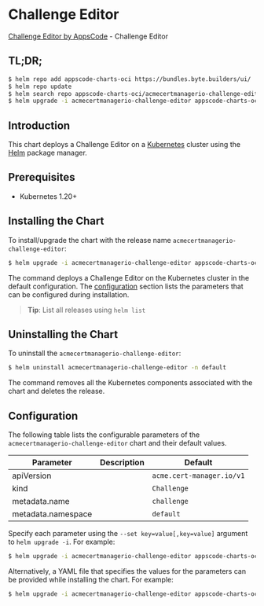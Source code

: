 # Challenge Editor

[Challenge Editor by AppsCode](https://byte.builders) - Challenge Editor

## TL;DR;

```bash
$ helm repo add appscode-charts-oci https://bundles.byte.builders/ui/
$ helm repo update
$ helm search repo appscode-charts-oci/acmecertmanagerio-challenge-editor --version=v0.4.18
$ helm upgrade -i acmecertmanagerio-challenge-editor appscode-charts-oci/acmecertmanagerio-challenge-editor -n default --create-namespace --version=v0.4.18
```

## Introduction

This chart deploys a Challenge Editor on a [Kubernetes](http://kubernetes.io) cluster using the [Helm](https://helm.sh) package manager.

## Prerequisites

- Kubernetes 1.20+

## Installing the Chart

To install/upgrade the chart with the release name `acmecertmanagerio-challenge-editor`:

```bash
$ helm upgrade -i acmecertmanagerio-challenge-editor appscode-charts-oci/acmecertmanagerio-challenge-editor -n default --create-namespace --version=v0.4.18
```

The command deploys a Challenge Editor on the Kubernetes cluster in the default configuration. The [configuration](#configuration) section lists the parameters that can be configured during installation.

> **Tip**: List all releases using `helm list`

## Uninstalling the Chart

To uninstall the `acmecertmanagerio-challenge-editor`:

```bash
$ helm uninstall acmecertmanagerio-challenge-editor -n default
```

The command removes all the Kubernetes components associated with the chart and deletes the release.

## Configuration

The following table lists the configurable parameters of the `acmecertmanagerio-challenge-editor` chart and their default values.

|     Parameter      | Description |               Default                |
|--------------------|-------------|--------------------------------------|
| apiVersion         |             | <code>acme.cert-manager.io/v1</code> |
| kind               |             | <code>Challenge</code>               |
| metadata.name      |             | <code>challenge</code>               |
| metadata.namespace |             | <code>default</code>                 |


Specify each parameter using the `--set key=value[,key=value]` argument to `helm upgrade -i`. For example:

```bash
$ helm upgrade -i acmecertmanagerio-challenge-editor appscode-charts-oci/acmecertmanagerio-challenge-editor -n default --create-namespace --version=v0.4.18 --set apiVersion=acme.cert-manager.io/v1
```

Alternatively, a YAML file that specifies the values for the parameters can be provided while
installing the chart. For example:

```bash
$ helm upgrade -i acmecertmanagerio-challenge-editor appscode-charts-oci/acmecertmanagerio-challenge-editor -n default --create-namespace --version=v0.4.18 --values values.yaml
```
